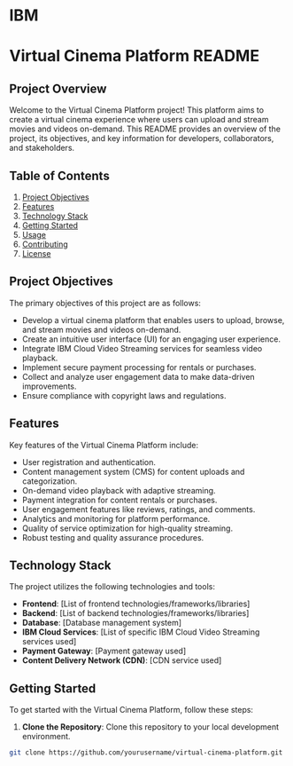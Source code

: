 # IBM
# Virtual Cinema Platform README

## Project Overview

Welcome to the Virtual Cinema Platform project! This platform aims to create a virtual cinema experience where users can upload and stream movies and videos on-demand. This README provides an overview of the project, its objectives, and key information for developers, collaborators, and stakeholders.

## Table of Contents

1. [Project Objectives](#project-objectives)
2. [Features](#features)
3. [Technology Stack](#technology-stack)
4. [Getting Started](#getting-started)
5. [Usage](#usage)
6. [Contributing](#contributing)
7. [License](#license)

## Project Objectives

The primary objectives of this project are as follows:
- Develop a virtual cinema platform that enables users to upload, browse, and stream movies and videos on-demand.
- Create an intuitive user interface (UI) for an engaging user experience.
- Integrate IBM Cloud Video Streaming services for seamless video playback.
- Implement secure payment processing for rentals or purchases.
- Collect and analyze user engagement data to make data-driven improvements.
- Ensure compliance with copyright laws and regulations.

## Features

Key features of the Virtual Cinema Platform include:
- User registration and authentication.
- Content management system (CMS) for content uploads and categorization.
- On-demand video playback with adaptive streaming.
- Payment integration for content rentals or purchases.
- User engagement features like reviews, ratings, and comments.
- Analytics and monitoring for platform performance.
- Quality of service optimization for high-quality streaming.
- Robust testing and quality assurance procedures.

## Technology Stack

The project utilizes the following technologies and tools:
- **Frontend**: [List of frontend technologies/frameworks/libraries]
- **Backend**: [List of backend technologies/frameworks/libraries]
- **Database**: [Database management system]
- **IBM Cloud Services**: [List of specific IBM Cloud Video Streaming services used]
- **Payment Gateway**: [Payment gateway used]
- **Content Delivery Network (CDN)**: [CDN service used]

## Getting Started

To get started with the Virtual Cinema Platform, follow these steps:

1. **Clone the Repository**: Clone this repository to your local development environment.

```bash
git clone https://github.com/yourusername/virtual-cinema-platform.git
